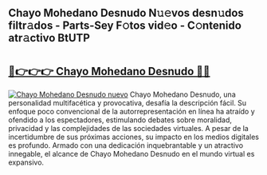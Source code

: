 ## Chayo Mohedano Desnudo N𝚞𝚎vos desn𝚞dos filtr𝚊dos - Parts-Sey F𝚘tos vid𝚎o - C𝚘ntenido atr𝚊ctivo BtUTP

# <h2><a href="http://mb85dqb.tromn.icu/?c=Chayo+Mohedano+Desnudo">🔗👉👉👉 Chayo Mohedano Desnudo 🔗🔗</a></h2>

[![Chayo Mohedano Desnudo nuevo](https://i.imgur.com/pEAQMta.gif)](http://mb85dqb.tromn.icu/?c=Chayo+Mohedano+Desnudo)
Chayo Mohedano Desnudo, una personalidad multifacética y provocativa, desafía la descripción fácil. Su enfoque poco convencional de la autorrepresentación en línea ha atraído y ofendido a los espectadores, estimulando debates sobre moralidad, privacidad y las complejidades de las sociedades virtuales. A pesar de la incertidumbre de sus próximas acciones, su impacto en los medios digitales es profundo. Armado con una dedicación inquebrantable y un atractivo innegable, el alcance de Chayo Mohedano Desnudo en el mundo virtual es expansivo.
